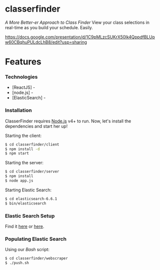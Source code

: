 # classerfinder
*A More Better-er Approach to Class Finder*
View your class selections in real-time as you build your schedule. Easily.  

https://docs.google.com/presentation/d/1C9pMLzcSUKrX50lk4QppdfBLUpw60CBqhuPULdcLhB8/edit?usp=sharing


# Features

### Technologies
* [ReactJS] - 
* [node.js] - 
* [ElasticSearch] -
 
### Installation

ClasserFinder requires [Node.js](https://nodejs.org/) v4+ to run. Now, let's install the dependencies and start her up!

Starting the client:
```sh
$ cd classerfinder/client
$ npm install -d
$ npm start
```

Starting the server:
```sh
$ cd classerfinder/server
$ npm install
$ node app.js
```

Starting Elastic Search:
```sh
$ cd elasticsearch-6.6.1
$ bin/elasticsearch
```

### Elastic Search Setup
Find it [here](https://www.elastic.co/guide/en/elasticsearch/reference/current/zip-targz.html) or [here](https://www.elastic.co/start).

### Populating Elastic Search
Using our *Bash* script:
```sh
$ cd classerfinder/webscraper
$ ./push.sh
```
